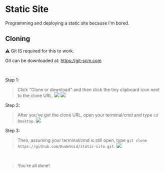 # Static Site
Programming and deploying a static site because I'm bored.

## Cloning
:warning: Git IS required for this to work. 

Git can be downloaded at: https://git-scm.com

&nbsp;

Step 1:
> Click "Clone or download" and then click the tiny clipboard icon next to the clone URL. 
![](https://cdn.discordapp.com/attachments/356015479636230144/392501862013730816/unknown.png)
![](https://cdn.discordapp.com/attachments/356015479636230144/392502397194338306/unknown.png)

Step 2:
> After you've got the clone URL, open your terminal/cmd and type `cd Desktop`.
![](https://cdn.discordapp.com/attachments/356015479636230144/392503069696589827/unknown.png)

Step 3:
> Then, assuming your terminal/cmd is still open, type `git clone https://github.com/DudeVoid/static-site.git`.
![](https://cdn.discordapp.com/attachments/356015479636230144/392503340078071808/unknown.png)

&nbsp;
> You're all done!
